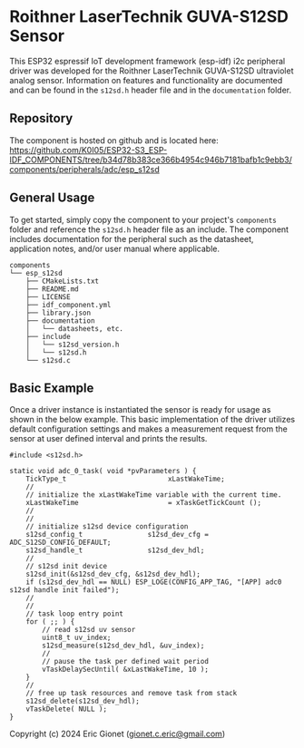 # Roithner LaserTechnik GUVA-S12SD Sensor
This ESP32 espressif IoT development framework (esp-idf) i2c peripheral driver was developed for the Roithner LaserTechnik GUVA-S12SD ultraviolet analog sensor.  Information on features and functionality are documented and can be found in the `s12sd.h` header file and in the `documentation` folder.

## Repository
The component is hosted on github and is located here: https://github.com/K0I05/ESP32-S3_ESP-IDF_COMPONENTS/tree/b34d78b383ce366b4954c946b7181bafb1c9ebb3/components/peripherals/adc/esp_s12sd

## General Usage
To get started, simply copy the component to your project's `components` folder and reference the `s12sd.h` header file as an include.  The component includes documentation for the peripheral such as the datasheet, application notes, and/or user manual where applicable.

```
components
└── esp_s12sd
    ├── CMakeLists.txt
    ├── README.md
    ├── LICENSE
    ├── idf_component.yml
    ├── library.json
    ├── documentation
    │   └── datasheets, etc.
    ├── include
    │   └── s12sd_version.h
    │   └── s12sd.h
    └── s12sd.c
```

## Basic Example
Once a driver instance is instantiated the sensor is ready for usage as shown in the below example.   This basic implementation of the driver utilizes default configuration settings and makes a measurement request from the sensor at user defined interval and prints the results.

```
#include <s12sd.h>

static void adc_0_task( void *pvParameters ) {
    TickType_t                         xLastWakeTime;
    //
    // initialize the xLastWakeTime variable with the current time.
    xLastWakeTime                      = xTaskGetTickCount ();
    //
    //
    // initialize s12sd device configuration
    s12sd_config_t                s12sd_dev_cfg = ADC_S12SD_CONFIG_DEFAULT;
    s12sd_handle_t                s12sd_dev_hdl;
    //
    // s12sd init device
    s12sd_init(&s12sd_dev_cfg, &s12sd_dev_hdl);
    if (s12sd_dev_hdl == NULL) ESP_LOGE(CONFIG_APP_TAG, "[APP] adc0 s12sd handle init failed");
    //
    //
    // task loop entry point
    for ( ;; ) {
        // read s12sd uv sensor
        uint8_t uv_index;
        s12sd_measure(s12sd_dev_hdl, &uv_index);
        //
        // pause the task per defined wait period
        vTaskDelaySecUntil( &xLastWakeTime, 10 );
    }
    //
    // free up task resources and remove task from stack
    s12sd_delete(s12sd_dev_hdl);
    vTaskDelete( NULL );
}
```



Copyright (c) 2024 Eric Gionet (gionet.c.eric@gmail.com)
